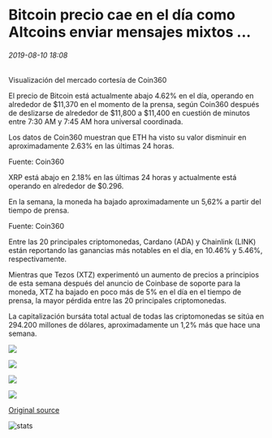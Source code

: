 # Bitcoin precio cae en el día como Altcoins enviar mensajes mixtos ...

###### 2019-08-10 18:08

Visualización del mercado cortesía de Coin360

El precio de Bitcoin está actualmente abajo 4.62% en el día, operando en alrededor de $11,370 en el momento de la prensa, según Coin360 después de deslizarse de alrededor de $11,800 a $11,400 en cuestión de minutos entre 7:30 AM y 7:45 AM hora universal coordinada.

Los datos de Coin360 muestran que ETH ha visto su valor disminuir en aproximadamente 2.63% en las últimas 24 horas.

Fuente: Coin360

XRP está abajo en 2.18% en las últimas 24 horas y actualmente está operando en alrededor de $0.296.

En la semana, la moneda ha bajado aproximadamente un 5,62% a partir del tiempo de prensa.

Fuente: Coin360

Entre las 20 principales criptomonedas, Cardano (ADA) y Chainlink (LINK) están reportando las ganancias más notables en el día, en 10.46% y 5.46%, respectivamente.

Mientras que Tezos (XTZ) experimentó un aumento de precios a principios de esta semana después del anuncio de Coinbase de soporte para la moneda, XTZ ha bajado en poco más de 5% en el día en el tiempo de prensa, la mayor pérdida entre las 20 principales criptomonedas.

La capitalización bursáta total actual de todas las criptomonedas se sitúa en 294.200 millones de dólares, aproximadamente un 1,2% más que hace una semana.

![](https://s3.cointelegraph.com/storage/uploads/view/f40bc782af7e1ea91a4ae596ad3303c7.png)

![](https://s3.cointelegraph.com/storage/uploads/view/4dbb7f9989b2653c6bd390a9f078fdc4.png)

![](https://s3.cointelegraph.com/storage/uploads/view/02ca4a8b2d7a70a3011ee49450f8b377.png)

![](https://s3.cointelegraph.com/storage/uploads/view/2d32eacd9bb1bdda544c1dff42fd1911.png)

[Original source](https://cointelegraph.com/news/bitcoin-price-drops-on-the-day-as-altcoins-send-mixed-messages)

![stats](https://c.statcounter.com/11760860/0/a89fa40b/1/ "stats")